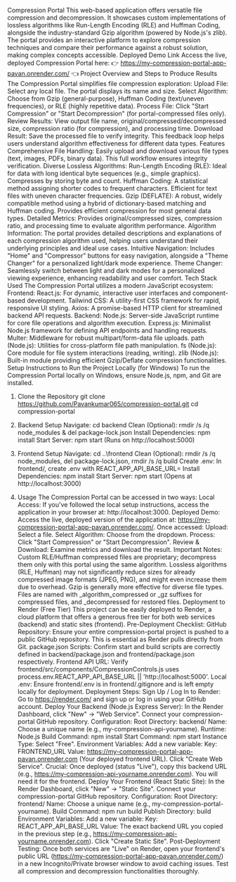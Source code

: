 Compression Portal
This web-based application offers versatile file compression and decompression. It showcases custom implementations of lossless algorithms like Run-Length Encoding (RLE) and Huffman Coding, alongside the industry-standard Gzip algorithm (powered by Node.js's zlib). The portal provides an interactive platform to explore compression techniques and compare their performance against a robust solution, making complex concepts accessible.
Deployed Demo Link
Access the live, deployed Compression Portal here:
👉 https://my-compression-portal-app-pavan.onrender.com/ 👈
Project Overview and Steps to Produce Results
The Compression Portal simplifies file compression exploration:
Upload File: Select any local file. The portal displays its name and size.
Select Algorithm: Choose from Gzip (general-purpose), Huffman Coding (text/uneven frequencies), or RLE (highly repetitive data).
Process File: Click "Start Compression" or "Start Decompression" (for portal-compressed files only).
Review Results: View output file name, original/compressed/decompressed size, compression ratio (for compression), and processing time.
Download Result: Save the processed file to verify integrity.
This feedback loop helps users understand algorithm effectiveness for different data types.
Features
Comprehensive File Handling: Easily upload and download various file types (text, images, PDFs, binary data). This full workflow ensures integrity verification.
Diverse Lossless Algorithms:
Run-Length Encoding (RLE): Ideal for data with long identical byte sequences (e.g., simple graphics). Compresses by storing byte and count.
Huffman Coding: A statistical method assigning shorter codes to frequent characters. Efficient for text files with uneven character frequencies.
Gzip (DEFLATE): A robust, widely compatible method using a hybrid of dictionary-based matching and Huffman coding. Provides efficient compression for most general data types.
Detailed Metrics: Provides original/compressed sizes, compression ratio, and processing time to evaluate algorithm performance.
Algorithm Information: The portal provides detailed descriptions and explanations of each compression algorithm used, helping users understand their underlying principles and ideal use cases.
Intuitive Navigation: Includes "Home" and "Compressor" buttons for easy navigation, alongside a "Theme Changer" for a personalized light/dark mode experience.
Theme Changer: Seamlessly switch between light and dark modes for a personalized viewing experience, enhancing readability and user comfort.
Tech Stack Used
The Compression Portal utilizes a modern JavaScript ecosystem:
Frontend:
React.js: For dynamic, interactive user interfaces and component-based development.
Tailwind CSS: A utility-first CSS framework for rapid, responsive UI styling.
Axios: A promise-based HTTP client for streamlined backend API requests.
Backend:
Node.js: Server-side JavaScript runtime for core file operations and algorithm execution.
Express.js: Minimalist Node.js framework for defining API endpoints and handling requests.
Multer: Middleware for robust multipart/form-data file uploads.
path (Node.js): Utilities for cross-platform file path manipulation.
fs (Node.js): Core module for file system interactions (reading, writing).
zlib (Node.js): Built-in module providing efficient Gzip/Deflate compression functionalities.
Setup Instructions to Run the Project Locally (for Windows)
To run the Compression Portal locally on Windows, ensure Node.js, npm, and Git are installed.
1. Clone the Repository
git clone https://github.com/Pavankumar065/compression-portal.git
cd compression-portal


2. Backend Setup
Navigate: cd backend
Clean (Optional): rmdir /s /q node_modules & del package-lock.json
Install Dependencies: npm install
Start Server: npm start (Runs on http://localhost:5000)
3. Frontend Setup
Navigate: cd ..\frontend
Clean (Optional): rmdir /s /q node_modules, del package-lock.json, rmdir /s /q build
Create .env: In frontend/, create .env with REACT_APP_API_BASE_URL=
Install Dependencies: npm install
Start Server: npm start (Opens at http://localhost:3000)
4. Usage
The Compression Portal can be accessed in two ways:
Local Access: If you've followed the local setup instructions, access the application in your browser at: http://localhost:3000.
Deployed Demo: Access the live, deployed version of the application at: https://my-compression-portal-app-pavan.onrender.com/.
Once accessed:
Upload: Select a file.
Select Algorithm: Choose from the dropdown.
Process: Click "Start Compression" or "Start Decompression".
Review & Download: Examine metrics and download the result.
Important Notes:
Custom RLE/Huffman compressed files are proprietary; decompress them only with this portal using the same algorithm.
Lossless algorithms (RLE, Huffman) may not significantly reduce sizes for already compressed image formats (JPEG, PNG), and might even increase them due to overhead. Gzip is generally more effective for diverse file types.
Files are named with _algorithm_compressed or _gz suffixes for compressed files, and _decompressed for restored files.
Deployment to Render (Free Tier)
This project can be easily deployed to Render, a cloud platform that offers a generous free tier for both web services (backend) and static sites (frontend).
Pre-Deployment Checklist:
GitHub Repository: Ensure your entire compression-portal project is pushed to a public GitHub repository. This is essential as Render pulls directly from Git.
package.json Scripts: Confirm start and build scripts are correctly defined in backend/package.json and frontend/package.json respectively.
Frontend API URL: Verify frontend/src/components/CompressionControls.js uses process.env.REACT_APP_API_BASE_URL || 'http://localhost:5000'.
Local .env: Ensure frontend/.env is in frontend/.gitignore and is left empty locally for deployment.
Deployment Steps:
Sign Up / Log In to Render: Go to https://render.com/ and sign up or log in using your GitHub account.
Deploy Your Backend (Node.js Express Server):
In the Render Dashboard, click "New" -> "Web Service".
Connect your compression-portal GitHub repository.
Configuration:
Root Directory: backend/
Name: Choose a unique name (e.g., my-compression-api-yourname).
Runtime: Node.js
Build Command: npm install
Start Command: npm start
Instance Type: Select "Free".
Environment Variables: Add a new variable:
Key: FRONTEND_URL
Value: https://my-compression-portal-app-pavan.onrender.com (Your deployed frontend URL).
Click "Create Web Service".
Crucial: Once deployed (status "Live"), copy this backend URL (e.g., https://my-compression-api-yourname.onrender.com). You will need it for the frontend.
Deploy Your Frontend (React Static Site):
In the Render Dashboard, click "New" -> "Static Site".
Connect your compression-portal GitHub repository.
Configuration:
Root Directory: frontend/
Name: Choose a unique name (e.g., my-compression-portal-yourname).
Build Command: npm run build
Publish Directory: build
Environment Variables: Add a new variable:
Key: REACT_APP_API_BASE_URL
Value: The exact backend URL you copied in the previous step (e.g., https://my-compression-api-yourname.onrender.com).
Click "Create Static Site".
Post-Deployment Testing:
Once both services are "Live" on Render, open your frontend's public URL (https://my-compression-portal-app-pavan.onrender.com/) in a new Incognito/Private browser window to avoid caching issues.
Test all compression and decompression functionalities thoroughly.
